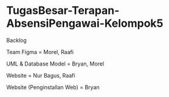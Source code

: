 # TugasBesar-Terapan-AbsensiPengawai-Kelompok5

Backlog

Team Figma = Morel, Raafi

UML & Database Model = Bryan, Morel

Website = Nur Bagus, Raafi

Website (Penginstallan Web) = Bryan
